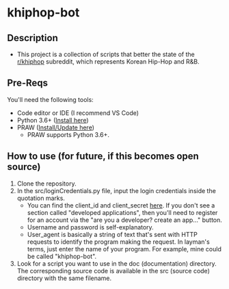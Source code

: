 # khiphop-bot

## Description

* This project is a collection of scripts that better the state of the [r/khiphop](https://www.reddit.com/r/khiphop/) subreddit, which represents Korean Hip-Hop and R&B.

## Pre-Reqs
You'll need the following tools:
* Code editor or IDE (I recommend VS Code)
* Python 3.6+ ([Install here](https://www.python.org/downloads/))
* PRAW ([Install/Update here](https://praw.readthedocs.io/en/stable/getting_started/installation.html))
    * PRAW supports Python 3.6+.

## How to use (for future, if this becomes open source)

1. Clone the repository.
2. In the src/loginCredentials.py file, input the login credentials inside the quotation marks.
    * You can find the client_id and client_secret [here](https://www.reddit.com/prefs/apps). If you don't see a section called "developed applications", then you'll need to register for an account via the "are you a developer? create an app..." button.
    * Username and password is self-explanatory.
    * User_agent is basically a string of text that's sent with HTTP requests to identify the program making the request. In layman's terms, just enter the name of your program. For example, mine could be called "khiphop-bot".
3. Look for a script you want to use in the doc (documentation) directory. The corresponding source code is available in the src (source code) directory with the same filename. 


